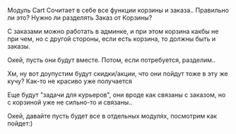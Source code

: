 Модуль Cart Сочитает в себе все функции корзины и заказа.. Правильно ли это?
Нужно ли разделять Заказ от Корзины?

С заказами можно работать в админке, и при этом корзина какбы не при чем, но с другой стороны, если есть корзина, то должны быть и заказы.

Окей, пусть они будут вместе. Потом, если потребуется, разделим..

Хм, ну вот доупустим будут скидки/акции, что они пойдут тоже в эту же кучу? Как-то не красиво уже получается

Еще будут "задачи для курьеров", они вроде как связаны с заказом, но с корзиной уже не сильно-то и связаны..

Окей, давайте пусть будет все в отдельных модулях, посмотрим как пойдет:)
